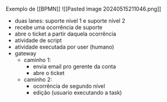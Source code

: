 Exemplo de [[BPMN]]
![[Pasted image 20240515211046.png]]
- duas lanes: suporte nível 1 e suporte nível 2
- recebe uma ocorrência de suporte
- abre o ticket a partir daquela ocorrência
- atividade de script
- atividade executada por user (humano)
- gateway 
	- caminho 1:
		- envia email pro gerente da conta
		- abre o ticket
	- caminho 2:
		- ocorrência de segundo nível
		- edição (usuario executando a task)  